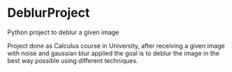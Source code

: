 # DeblurProject
Python project to deblur a given image

Project done as Calculus course in University, after receiving a given image with noise and gaussian blur applied the goal is to deblur the image in the best way possible using different techniques.

